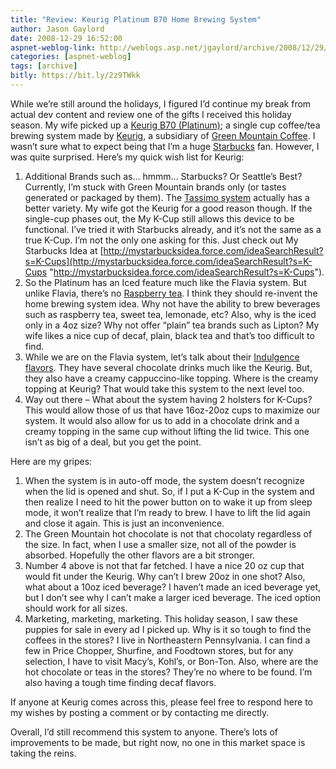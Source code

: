 ```yaml
---
title: "Review: Keurig Platinum B70 Home Brewing System"
author: Jason Gaylord
date: 2008-12-29 16:52:00
aspnet-weblog-link: http://weblogs.asp.net/jgaylord/archive/2008/12/29/review-keurig-platinum-b70-home-brewing-system.aspx
categories: [aspnet-weblog]
tags: [archive]
bitly: https://bit.ly/2z9TWkk
---
```


While we’re still around the holidays, I figured I’d continue my break from actual dev content and review one of the gifts I received this holiday season. My wife picked up a [Keurig B70 (Platinum)](http://www.keurig.com/b70.asp?mscsid=8MQ8TT4BDFX48MAB72AJK2LWWJ7G3NU3); a single cup coffee/tea brewing system made by [Keurig](http://www.keurig.com/), a subsidiary of [Green Mountain Coffee](http://www.greenmountaincoffee.com/). I wasn’t sure what to expect being that I’m a huge [Starbucks](http://starbucks.com/) fan. However, I was quite surprised. Here’s my quick wish list for Keurig:

1. Additional Brands such as… hmmm… Starbucks? Or Seattle’s Best? Currently, I’m stuck with Green Mountain brands only (or tastes generated or packaged by them). The [Tassimo system](http://www.tassimodirect.com/tassimo/index.aspx) actually has a better variety. My wife got the Keurig for a good reason though. If the single-cup phases out, the My K-Cup still allows this device to be functional. I’ve tried it with Starbucks already, and it’s not the same as a true K-Cup. I’m not the only one asking for this. Just check out My Starbucks Idea at [http://mystarbucksidea.force.com/ideaSearchResult?s=K-Cups](http://mystarbucksidea.force.com/ideaSearchResult?s=K-Cups "http://mystarbucksidea.force.com/ideaSearchResult?s=K-Cups").
2. So the Platinum has an Iced feature much like the Flavia system. But unlike Flavia, there’s no [Raspberry tea](http://www.myflavia.com/myflavia/en-US/drinks/wellbeing.htm). I think they should re-invent the home brewing system idea. Why not have the ability to brew beverages such as raspberry tea, sweet tea, lemonade, etc? Also, why is the iced only in a 4oz size? Why not offer “plain” tea brands such as Lipton? My wife likes a nice cup of decaf, plain, black tea and that’s too difficult to find.
3. While we are on the Flavia system, let’s talk about their [Indulgence flavors](http://www.myflavia.com/myflavia/en-US/drinks/indulgence.htm). They have several chocolate drinks much like the Keurig. But, they also have a creamy cappuccino-like topping. Where is the creamy topping at Keurig? That would take this system to the next level too.
4. Way out there – What about the system having 2 holsters for K-Cups? This would allow those of us that have 16oz-20oz cups to maximize our system. It would also allow for us to add in a chocolate drink and a creamy topping in the same cup without lifting the lid twice. This one isn’t as big of a deal, but you get the point.

Here are my gripes:

1. When the system is in auto-off mode, the system doesn’t recognize when the lid is opened and shut. So, if I put a K-Cup in the system and then realize I need to hit the power button on to wake it up from sleep mode, it won’t realize that I’m ready to brew. I have to lift the lid again and close it again. This is just an inconvenience.
2. The Green Mountain hot chocolate is not that chocolaty regardless of the size. In fact, when I use a smaller size, not all of the powder is absorbed. Hopefully the other flavors are a bit stronger.
3. Number 4 above is not that far fetched. I have a nice 20 oz cup that would fit under the Keurig. Why can’t I brew 20oz in one shot? Also, what about a 10oz iced beverage? I haven’t made an iced beverage yet, but I don’t see why I can’t make a larger iced beverage. The iced option should work for all sizes.
4. Marketing, marketing, marketing. This holiday season, I saw these puppies for sale in every ad I picked up. Why is it so tough to find the coffees in the stores? I live in Northeastern Pennsylvania. I can find a few in Price Chopper, Shurfine, and Foodtown stores, but for any selection, I have to visit Macy’s, Kohl’s, or Bon-Ton. Also, where are the hot chocolate or teas in the stores? They’re no where to be found. I’m also having a tough time finding decaf flavors. 

If anyone at Keurig comes across this, please feel free to respond here to my wishes by posting a comment or by contacting me directly.

Overall, I’d still recommend this system to anyone. There’s lots of improvements to be made, but right now, no one in this market space is taking the reins.